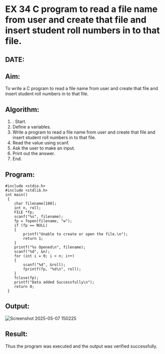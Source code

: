 # EX 34 C program to read a file name from user and create that file and insert student roll numbers in to that file.
## DATE:
## Aim:
To write a C program to read a file name from user and create that file and insert student roll numbers in to that file.

## Algorithm:
1. . Start.
2. Define a variables.
3. Write a program to read a file name from user and create that file and insert student 
roll numbers in to that file.
4. Read the value using scanf.
5. Ask the user to make an input.
6. Print out the answer.
7. End.  

## Program:
```
#include <stdio.h>
#include <stdlib.h>
int main()
 {
    char filename[100];
    int n, roll;
    FILE *fp;
    scanf("%s", filename);
    fp = fopen(filename, "w");
    if (fp == NULL)
    {
        printf("Unable to create or open the file.\n");
        return 1;
    }
    printf("%s Opened\n", filename);
    scanf("%d", &n);
    for (int i = 0; i < n; i++)
    {
        scanf("%d", &roll);
        fprintf(fp, "%d\n", roll);
    }
    fclose(fp);
    printf("Data added Successfully\n");
    return 0;
 }

```

## Output:
![Screenshot 2025-05-07 150225](https://github.com/user-attachments/assets/8c6b9bd3-562c-4463-8f4a-7c270c70a552)

## Result:
Thus the program was executed and the output was verified successfully.
